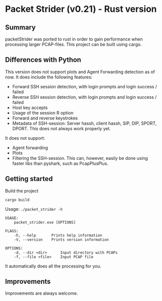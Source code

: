# Packet Strider (v0.21) - Rust version

## Summary
packetStrider was ported to rust in order to gain performance when processing larger PCAP-files. This project can be built using cargo. 

## Differences with Python
This version does not support plots and Agent Forwarding detection as of now. It does include the following features:
- Forward SSH session detection, with login prompts and login success / failed
- Reverse SSH session detection, with login prompts and login success / failed
- Host key accepts
- Usage of the session R option
- Forward and reverse keystrokes
- Metadata of SSH-session: Server hassh, client hassh, SIP, DIP, SPORT, DPORT. This does not always work properly yet.

It does not support:
- Agent forwarding
- Plots
- Filtering the SSH-session. This can, however, easily be done using faster libs than pyshark, such as PcapPlusPlus.

## Getting started
Build the project

`cargo build`

Usage:
`./packet_strider -h`

```
USAGE:
    packet_strider.exe [OPTIONS]

FLAGS:
    -h, --help       Prints help information
    -V, --version    Prints version information

OPTIONS:
    -d, --dir <dir>      Input directory with PCAPs
    -f, --file <file>    Input PCAP file
```

It automatically does all the processing for you.

## Improvements
Improvements are always welcome.
